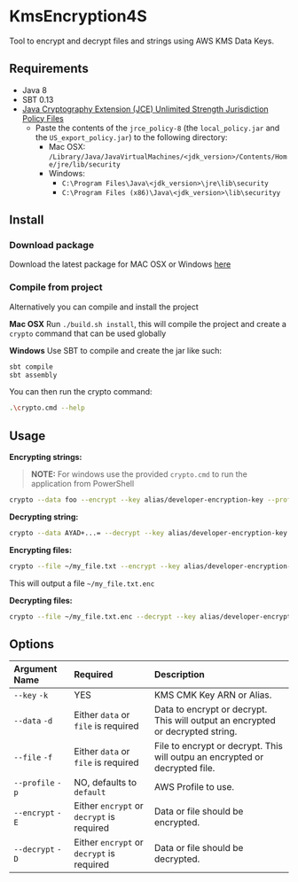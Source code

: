 KmsEncryption4S
================
Tool to encrypt and decrypt files and strings using AWS KMS Data Keys.

Requirements
------------

- Java 8
- SBT 0.13
- [Java Cryptography Extension (JCE) Unlimited Strength Jurisdiction Policy Files](http://www.oracle.com/technetwork/java/javase/downloads/jce8-download-2133166.html)
    - Paste the contents of the `jrce_policy-8` (the `local_policy.jar` and the `US_export_policy.jar`) to the following directory: 
      - Mac OSX: `/Library/Java/JavaVirtualMachines/<jdk_version>/Contents/Home/jre/lib/security`
      - Windows: 
        - `C:\Program Files\Java\<jdk_version>\jre\lib\security`
        - `C:\Program Files (x86)\Java\<jdk_version>\lib\securityy`

Install 
-------

### Download package
Download the latest package for MAC OSX or Windows [here](https://github.com/onema/KmsEncryption4S/releases)

### Compile from project
Alternatively you can compile and install the project

**Mac OSX**
Run `./build.sh install`, this will compile the project and create a `crypto` command that can be used globally

**Windows**
Use SBT to compile and create the jar like such:

```bash
sbt compile
sbt assembly
```

You can then run the crypto command:
```bash
.\crypto.cmd --help
```

Usage
-----

**Encrypting strings:**

> **NOTE:** For windows use the provided `crypto.cmd` to run the application from PowerShell

```bash
crypto --data foo --encrypt --key alias/developer-encryption-key --profile dev
```

**Decrypting string:**
```bash
crypto --data AYAD+...= --decrypt --key alias/developer-encryption-key --profile dev
```

**Encrypting files:**
```bash
crypto --file ~/my_file.txt --encrypt --key alias/developer-encryption-key --profile dev
```

This will output a file `~/my_file.txt.enc`

**Decrypting files:**
```bash
crypto --file ~/my_file.txt.enc --decrypt --key alias/developer-encryption-key --profile dev
```

Options
-------

| Argument Name     | Required                                  | Description                |
| :---------------- | :---------------------------------------- | :------------------------- |
| `--key` `-k`      | YES                                       | KMS CMK Key ARN or Alias.  |
| `--data` `-d`     | Either `data` or `file` is required       | Data to encrypt or decrypt. This will output an encrypted or decrypted string. |
| `--file` `-f`     | Either `data` or `file` is required       | File to encrypt or decrypt. This will outpu an encrypted or decrypted file.    |
| `--profile` `-p`  | NO, defaults to `default`                 | AWS Profile to use.  |
| `--encrypt` `-E`  | Either `encrypt` or `decrypt` is required | Data or file should be encrypted.  |
| `--decrypt` `-D`  | Either `encrypt` or `decrypt` is required | Data or file should be decrypted.  |
